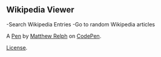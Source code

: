 Wikipedia Viewer
----------------
-Search Wikipedia Entries
-Go to random Wikipedia articles

A [Pen](https://codepen.io/mattrelph/pen/zEwxgw) by [Matthew Relph](https://codepen.io/mattrelph) on [CodePen](https://codepen.io).

[License](https://codepen.io/mattrelph/pen/zEwxgw/license).